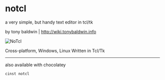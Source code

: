 notcl
=====

a very simple, but handy text editor in tcl/tk

by tony baldwin | http://wiki.tonybaldwin.info

![NoTcl](http://tonybaldwin.info/images/notclshot201402041130.png)

Cross-platform, Windows, Linux
Written in Tcl/Tk

---------
also available with chocolatey

`cinst notcl`

